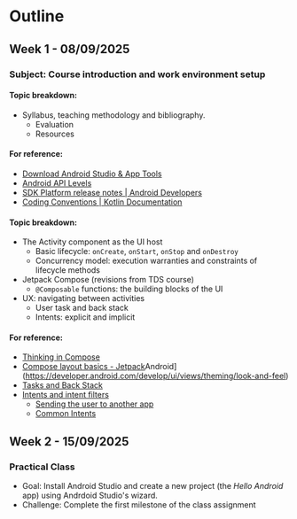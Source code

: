 # Outline

## Week 1 - 08/09/2025
### Subject: Course introduction and work environment setup

#### Topic breakdown:
* Syllabus, teaching methodology and bibliography.
  * Evaluation
  * Resources


#### For reference:
* [Download Android Studio & App Tools](https://developer.android.com/studio)
* [Android API Levels](https://apilevels.com/)
* [SDK Platform release notes | Android Developers](https://developer.android.com/studio/releases/platforms)
* [Coding Conventions | Kotlin Documentation](https://kotlinlang.org/docs/coding-conventions.html)



#### Topic breakdown:
* The Activity component as the UI host
  * Basic lifecycle: `onCreate`, `onStart`, `onStop` and `onDestroy`
  * Concurrency model: execution warranties and constraints of lifecycle methods
* Jetpack Compose (revisions from TDS course)
  * `@Composable` functions: the building blocks of the UI
* UX: navigating between activities
  * User task and back stack
  * Intents: explicit and implicit
#### For reference:

* [Thinking in Compose](https://developer.android.com/develop/ui/compose/mental-model)
* [Compose layout basics - Jetpack](https://developer.android.com/develop/ui/compose/layouts/basics)Android](https://developer.android.com/develop/ui/views/theming/look-and-feel)
* [Tasks and Back Stack](https://developer.android.com/guide/components/activities/tasks-and-back-stack)
* [Intents and intent filters](https://developer.android.com/guide/components/intents-filters)
  * [Sending the user to another app](https://developer.android.com/training/basics/intents/sending)
  * [Common Intents](https://developer.android.com/guide/components/intents-common)


## Week 2 - 15/09/2025

### Practical Class
* Goal: Install Android Studio and create a new project (the *Hello Android* app) using Andrdoid Studio's wizard.
* Challenge: Complete the first milestone of the class assignment 